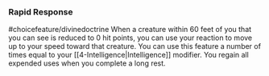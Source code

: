 ### Rapid Response
#choicefeature/divinedoctrine
When a creature within 60 feet of you that you can see is reduced to 0 hit points, you can use your reaction to move up to your speed toward that creature. You can use this feature a number of times equal to your [[4-Intelligence|Intelligence]] modifier. You regain all expended uses when you complete a long rest.